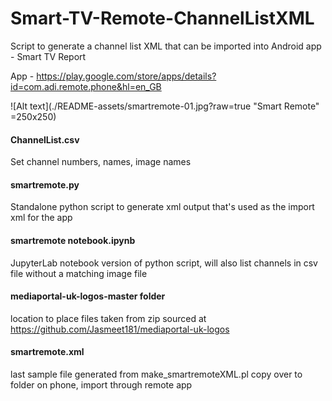 # Smart-TV-Remote-ChannelListXML
Script to generate a channel list XML that can be imported into Android app - Smart TV Report

App - https://play.google.com/store/apps/details?id=com.adi.remote.phone&hl=en_GB

![Alt text](./README-assets/smartremote-01.jpg?raw=true "Smart Remote" =250x250)

#### ChannelList.csv  
Set channel numbers, names, image names

#### smartremote.py  
Standalone python script to generate xml output that's used as the import xml for the app

#### smartremote notebook.ipynb  
JupyterLab notebook version of python script, will also list channels in csv file without a matching image file

#### mediaportal-uk-logos-master folder  
location to place files taken from zip sourced at https://github.com/Jasmeet181/mediaportal-uk-logos

#### smartremote.xml  
last sample file generated from make_smartremoteXML.pl
  copy over to folder on phone, import through remote app
